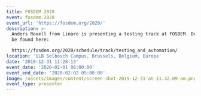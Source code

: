```yaml
---
title: FOSDEM 2020
event: fosdem-2020
event_url: 'https://fosdem.org/2020/'
description: >-
  Anders Roxell from Linaro is presenting a testing track at FOSDEM. Details can
  be found here:

  https://fosdem.org/2020/schedule/track/testing_and_automation/
location: 'ULB Solbosch Campus, Brussels, Belgium, Europe'
date: '2019-12-31 11:28:13'
event_date: '2020-02-01 08:00:00'
event_end_date: '2020-02-02 05:00:00'
image: /assets/images/content/screen-shot-2019-12-31-at-11.32.09-am.png
event_type: presenter
---
```


